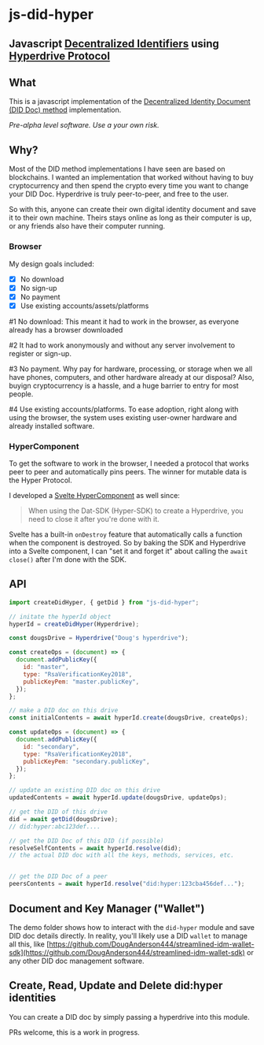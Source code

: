 # js-did-hyper

## Javascript [Decentralized Identifiers](https://www.w3.org/TR/did-core/) using [Hyperdrive Protocol](https://github.com/hypercore-protocol/hyperdrive/)

## What

This is a javascript implementation of the [Decentralized Identity Document (DID Doc) method](https://w3c-ccg.github.io/did-method-registry/#the-registry) implementation.

_Pre-alpha level software. Use a your own risk._

## Why?

Most of the DID method implementations I have seen are based on blockchains. I wanted an implementation that worked without having to buy cryptocurrency and then spend the crypto every time you want to change your DID Doc. Hyperdrive is truly peer-to-peer, and free to the user.

So with this, anyone can create their own digital identity document and save it to their own machine. Theirs stays online as long as their computer is up, or any friends also have their computer running.

### Browser

My design goals included:

- [x] No download
- [x] No sign-up
- [x] No payment
- [x] Use existing accounts/assets/platforms

#1 No download: This meant it had to work in the browser, as everyone already has a browser downloaded

#2 It had to work anonymously and without any server involvement to register or sign-up.

#3 No payment. Why pay for hardware, processing, or storage when we all have phones, computers, and other hardware already at our disposal? Also, buyign cryptocurrency is a hassle, and a huge barrier to entry for most people.

#4 Use existing accounts/platforms. To ease adoption, right along with using the browser, the system uses existing user-owner hardware and already installed software.

### HyperComponent

To get the software to work in the browser, I needed a protocol that works peer to peer and automatically pins peers. The winner for mutable data is the Hyper Protocol.

I developed a [Svelte HyperComponent](https://www.npmjs.com/package/hyper-svelte-component) as well since:

> When using the Dat-SDK (Hyper-SDK) to create a Hyperdrive, you need to close it after you're done with it.

Svelte has a built-in `onDestroy` feature that automatically calls a function when the component is destroyed. So by baking the SDK and Hyperdrive into a Svelte component, I can "set it and forget it" about calling the `await close()` after I'm done with the SDK.

## API

```js
import createDidHyper, { getDid } from "js-did-hyper";

// initate the hyperId object
hyperId = createDidHyper(Hyperdrive);

const dougsDrive = Hyperdrive("Doug's hyperdrive");

const createOps = (document) => {
  document.addPublicKey({
    id: "master",
    type: "RsaVerificationKey2018",
    publicKeyPem: "master.publicKey",
  });
};

// make a DID doc on this drive
const initialContents = await hyperId.create(dougsDrive, createOps);

const updateOps = (document) => {
  document.addPublicKey({
    id: "secondary",
    type: "RsaVerificationKey2018",
    publicKeyPem: "secondary.publicKey",
  });
};

// update an existing DID doc on this drive
updatedContents = await hyperId.update(dougsDrive, updateOps);

// get the DID of this drive
did = await getDid(dougsDrive);
// did:hyper:abc123def....

// get the DID Doc of this DID (if possible)
resolveSelfContents = await hyperId.resolve(did);
// the actual DID doc with all the keys, methods, services, etc.


// get the DID Doc of a peer
peersContents = await hyperId.resolve("did:hyper:123cba456def...");


```

## Document and Key Manager ("Wallet")

The demo folder shows how to interact with the `did-hyper` module and save DID doc details directly. In reality, you'll likely use a DID `wallet` to manage all this, like [https://github.com/DougAnderson444/streamlined-idm-wallet-sdk](https://github.com/DougAnderson444/streamlined-idm-wallet-sdk) or any other DID doc management software.

## Create, Read, Update and Delete did:hyper identities

You can create a DID doc by simply passing a hyperdrive into this module.

PRs welcome, this is a work in progress.
